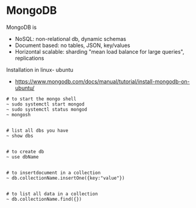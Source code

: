 # MongoDB

MongoDB is 
  + NoSQL: non-relational db, dynamic schemas 
  + Document based: no tables, JSON, key/values
  + Horizontal scalable: sharding "mean load balance for large queries", replications
  
Installation in linux- ubuntu 
  + https://www.mongodb.com/docs/manual/tutorial/install-mongodb-on-ubuntu/
  
```
# to start the mongo shell
~ sudo systemctl start mongod
~ sudo systemctl status mongod
~ mongosh


# list all dbs you have
~ show dbs


# to create db
~ use dbName


# to insertdocument in a collection 
~ db.collectionName.insertOne({key:"value"})


# to list all data in a collection
~ db.collectionName.find({})



```
